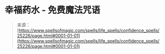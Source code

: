 <!--yml

category: 未分类

date: 2024-06-12 19:11:57

-->

# 幸福药水 - 免费魔法咒语

> 来源：[https://www.spellsofmagic.com/spells/life_spells/confidence_spells/25226/page.html#0001-01-01](https://www.spellsofmagic.com/spells/life_spells/confidence_spells/25226/page.html#0001-01-01)
